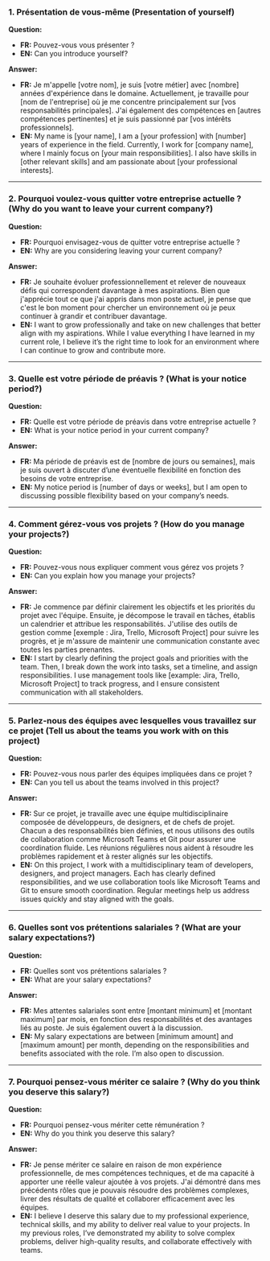 
### 1. **Présentation de vous-même (Presentation of yourself)**

**Question:**

- **FR:** Pouvez-vous vous présenter ?
- **EN:** Can you introduce yourself?

**Answer:**

- **FR:** Je m'appelle [votre nom], je suis [votre métier] avec [nombre] années d'expérience dans le domaine. Actuellement, je travaille pour [nom de l'entreprise] où je me concentre principalement sur [vos responsabilités principales]. J'ai également des compétences en [autres compétences pertinentes] et je suis passionné par [vos intérêts professionnels].
- **EN:** My name is [your name], I am a [your profession] with [number] years of experience in the field. Currently, I work for [company name], where I mainly focus on [your main responsibilities]. I also have skills in [other relevant skills] and am passionate about [your professional interests].

---

### 2. **Pourquoi voulez-vous quitter votre entreprise actuelle ? (Why do you want to leave your current company?)**

**Question:**

- **FR:** Pourquoi envisagez-vous de quitter votre entreprise actuelle ?
- **EN:** Why are you considering leaving your current company?

**Answer:**

- **FR:** Je souhaite évoluer professionnellement et relever de nouveaux défis qui correspondent davantage à mes aspirations. Bien que j'apprécie tout ce que j'ai appris dans mon poste actuel, je pense que c'est le bon moment pour chercher un environnement où je peux continuer à grandir et contribuer davantage.
- **EN:** I want to grow professionally and take on new challenges that better align with my aspirations. While I value everything I have learned in my current role, I believe it’s the right time to look for an environment where I can continue to grow and contribute more.

---

### 3. **Quelle est votre période de préavis ? (What is your notice period?)**

**Question:**

- **FR:** Quelle est votre période de préavis dans votre entreprise actuelle ?
- **EN:** What is your notice period in your current company?

**Answer:**

- **FR:** Ma période de préavis est de [nombre de jours ou semaines], mais je suis ouvert à discuter d’une éventuelle flexibilité en fonction des besoins de votre entreprise.
- **EN:** My notice period is [number of days or weeks], but I am open to discussing possible flexibility based on your company’s needs.

---

### 4. **Comment gérez-vous vos projets ? (How do you manage your projects?)**

**Question:**

- **FR:** Pouvez-vous nous expliquer comment vous gérez vos projets ?
- **EN:** Can you explain how you manage your projects?

**Answer:**

- **FR:** Je commence par définir clairement les objectifs et les priorités du projet avec l'équipe. Ensuite, je décompose le travail en tâches, établis un calendrier et attribue les responsabilités. J'utilise des outils de gestion comme [exemple : Jira, Trello, Microsoft Project] pour suivre les progrès, et je m'assure de maintenir une communication constante avec toutes les parties prenantes.
- **EN:** I start by clearly defining the project goals and priorities with the team. Then, I break down the work into tasks, set a timeline, and assign responsibilities. I use management tools like [example: Jira, Trello, Microsoft Project] to track progress, and I ensure consistent communication with all stakeholders.

---

### 5. **Parlez-nous des équipes avec lesquelles vous travaillez sur ce projet (Tell us about the teams you work with on this project)**

**Question:**

- **FR:** Pouvez-vous nous parler des équipes impliquées dans ce projet ?
- **EN:** Can you tell us about the teams involved in this project?

**Answer:**

- **FR:** Sur ce projet, je travaille avec une équipe multidisciplinaire composée de développeurs, de designers, et de chefs de projet. Chacun a des responsabilités bien définies, et nous utilisons des outils de collaboration comme Microsoft Teams et Git pour assurer une coordination fluide. Les réunions régulières nous aident à résoudre les problèmes rapidement et à rester alignés sur les objectifs.
- **EN:** On this project, I work with a multidisciplinary team of developers, designers, and project managers. Each has clearly defined responsibilities, and we use collaboration tools like Microsoft Teams and Git to ensure smooth coordination. Regular meetings help us address issues quickly and stay aligned with the goals.

---

### 6. **Quelles sont vos prétentions salariales ? (What are your salary expectations?)**

**Question:**

- **FR:** Quelles sont vos prétentions salariales ?
- **EN:** What are your salary expectations?

**Answer:**

- **FR:** Mes attentes salariales sont entre [montant minimum] et [montant maximum] par mois, en fonction des responsabilités et des avantages liés au poste. Je suis également ouvert à la discussion.
- **EN:** My salary expectations are between [minimum amount] and [maximum amount] per month, depending on the responsibilities and benefits associated with the role. I’m also open to discussion.

---

### 7. **Pourquoi pensez-vous mériter ce salaire ? (Why do you think you deserve this salary?)**

**Question:**

- **FR:** Pourquoi pensez-vous mériter cette rémunération ?
- **EN:** Why do you think you deserve this salary?

**Answer:**

- **FR:** Je pense mériter ce salaire en raison de mon expérience professionnelle, de mes compétences techniques, et de ma capacité à apporter une réelle valeur ajoutée à vos projets. J'ai démontré dans mes précédents rôles que je pouvais résoudre des problèmes complexes, livrer des résultats de qualité et collaborer efficacement avec les équipes.
- **EN:** I believe I deserve this salary due to my professional experience, technical skills, and my ability to deliver real value to your projects. In my previous roles, I’ve demonstrated my ability to solve complex problems, deliver high-quality results, and collaborate effectively with teams.